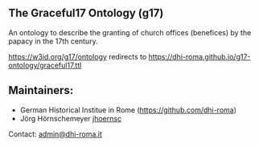 
## The Graceful17 Ontology (g17) 

An ontology to describe the granting of church offices (benefices) by the papacy in the 17th century.

https://w3id.org/g17/ontology redirects to https://dhi-roma.github.io/g17-ontology/graceful17.ttl


## Maintainers: 

- German Historical Institue in Rome (https://github.com/dhi-roma)
- Jörg Hörnschemeyer [jhoernsc](https://github.com/jhoernsc) 


Contact: admin@dhi-roma.it